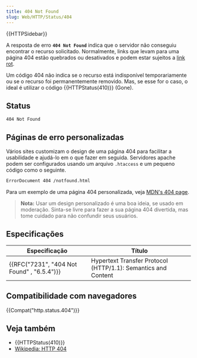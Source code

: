 ```yaml
---
title: 404 Not Found
slug: Web/HTTP/Status/404
---
```


{{HTTPSidebar}}

A resposta de erro **`404 Not Found`** indica que o servidor não conseguiu encontrar o recurso solicitado. Normalmente, links que levam para uma página 404 estão quebrados ou desativados e podem estar sujeitos a [link rot](https://en.wikipedia.org/wiki/Link_rot).

Um código 404 não indica se o recurso está indisponível temporariamente ou se o recurso foi permanentemente removido. Mas, se esse for o caso, o ideal é utilizar o código {{HTTPStatus(410)}} (Gone).

## Status

```
404 Not Found
```

## Páginas de erro personalizadas

Vários sites customizam o design de uma página 404 para facilitar a usabilidade e ajudá-lo em o que fazer em seguida. Servidores apache podem ser configurados usando um arquivo `.htaccess` e um pequeno código como o seguinte.

```bash
ErrorDocument 404 /notfound.html
```

Para um exemplo de uma página 404 personalizada, veja [MDN's 404 page](/pt-BR/404).

> **Nota:** Usar um design personalizado é uma boa ideia, se usado em moderação. Sinta-se livre para fazer a sua página 404 divertida, mas tome cuidado para não confundir seus usuários.

## Especificações

| Especificação                              | Título                                                        |
| ------------------------------------------ | ------------------------------------------------------------- |
| {{RFC("7231", "404 Not Found" , "6.5.4")}} | Hypertext Transfer Protocol (HTTP/1.1): Semantics and Content |

## Compatibilidade com navegadores

{{Compat("http.status.404")}}

## Veja também

- {{HTTPStatus(410)}}
- [Wikipedia: HTTP 404](https://pt.wikipedia.org/wiki/HTTP_404)
